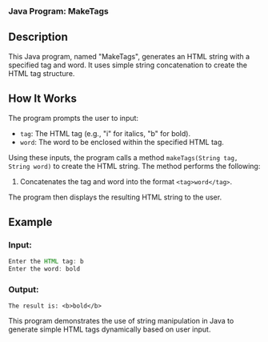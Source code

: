 ### Java Program: MakeTags

## Description

This Java program, named "MakeTags", generates an HTML string with a specified tag and word. It uses simple string concatenation to create the HTML tag structure.

## How It Works

The program prompts the user to input:
- `tag`: The HTML tag (e.g., "i" for italics, "b" for bold).
- `word`: The word to be enclosed within the specified HTML tag.

Using these inputs, the program calls a method `makeTags(String tag, String word)` to create the HTML string. The method performs the following:
1. Concatenates the tag and word into the format `<tag>word</tag>`.

The program then displays the resulting HTML string to the user.

## Example

### Input:
```java
Enter the HTML tag: b
Enter the word: bold
```

### Output:
```
The result is: <b>bold</b>
```

This program demonstrates the use of string manipulation in Java to generate simple HTML tags dynamically based on user input.
